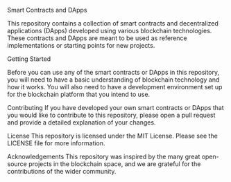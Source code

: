 Smart Contracts and DApps

This repository contains a collection of smart contracts and decentralized applications (DApps) developed using various blockchain technologies. These contracts and DApps are meant to be used as reference implementations or starting points for new projects.

Getting Started

Before you can use any of the smart contracts or DApps in this repository, you will need to have a basic understanding of blockchain technology and how it works. You will also need to have a development environment set up for the blockchain platform that you intend to use.

Contributing
If you have developed your own smart contracts or DApps that you would like to contribute to this repository, please open a pull request and provide a detailed explanation of your changes.

License
This repository is licensed under the MIT License. Please see the LICENSE file for more information.

Acknowledgements
This repository was inspired by the many great open-source projects in the blockchain space, and we are grateful for the contributions of the wider community.
